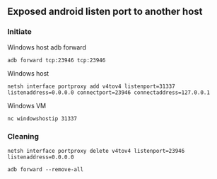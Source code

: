 ## Exposed android listen port to another host

### Initiate

Windows host adb forward
```
adb forward tcp:23946 tcp:23946
```


Windows host

```
netsh interface portproxy add v4tov4 listenport=31337 listenaddress=0.0.0.0 connectport=23946 connectaddress=127.0.0.1
```

Windows VM
```
nc windowshostip 31337
```


### Cleaning

```
netsh interface portproxy delete v4tov4 listenport=23946 listenaddress=0.0.0.0
```

```
adb forward --remove-all
```